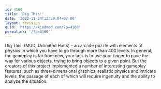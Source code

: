 ```yaml
---
id: 4160
title: 'Dig This!'
date: '2022-11-24T12:50:04+07:00'
layout: revision
guid: 'https://kindmod.com/?p=4160'
permalink: '/?p=4160'
---
```


Dig This! (MOD, Unlimited Hints) – an arcade puzzle with elements of physics in which you have to go through more than 400 levels. In general, the gameplay is far from new, your task is to use your finger to pave the way for various objects, trying to bring objects to a given point. But the creators of this project implemented a number of interesting gameplay features, such as three-dimensional graphics, realistic physics and intricate levels, the passage of each of which will require ingenuity and the ability to analyze the situation.